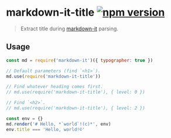 # markdown-it-title [![npm version](http://img.shields.io/npm/v/markdown-it-title.svg?style=flat-square)](https://www.npmjs.org/package/markdown-it-title)

> Extract title during [markdown-it] parsing.

[markdown-it]: https://github.com/markdown-it/markdown-it

Usage
-----

```js
const md = require('markdown-it')({ typographer: true })

// Default parameters (find `<h1>`).
md.use(require('markdown-it-title'))

// Find whatever heading comes first.
// md.use(require('markdown-it-title'), { level: 0 })

// Find `<h2>`.
// md.use(require('markdown-it-title'), { level: 2 })

const env = {}
md.render('# Hello, *`world`!(c)*', env)
env.title === 'Hello, world!©'
```
